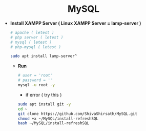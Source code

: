<h1 align=center>MySQL</h1>

+ **Install XAMPP Server ( Linux XAMPP Server = lamp-server )**
  ```bash
  # apache ( letest )
  # php server ( letest )
  # mysql ( letest )
  # php-mysql ( letest )

  sudo apt install lamp-server^
  ```
  
  + **Run**
    ```bash
    # user = 'root'
    # password = ''
    mysql -u root -y
    ```
    
    - if error ( try this )
    ```bash
    sudo apt install git -y
    cd ~
    git clone https://github.com/ShivaShirsath/MySQL.git
    chmod +x ~/MySQL/install-refreshSQL
    bash ~/MySQL/install-refreshSQL
    ```
    
